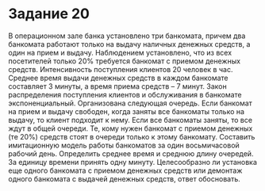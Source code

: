 # Задание 20
В операционном зале банка установлено три банкомата, причем два банкомата работают только на выдачу наличных денежных средств, а один на прием и выдачу. Наблюдением установлено, что из всех посетителей только 20% требуется банкомат с приемом денежных средств. Интенсивность поступления клиентов 20 человек в час. Среднее время выдачи денежных средств в каждом банкомате составляет 3 минуты, а время приема средств – 7 минут. Закон распределения поступления клиентов и обслуживания в банкомате экспоненциальный. Организована следующая очередь. Если банкомат на прием и выдачу свободен, когда заняты все банкоматы только на выдачу, то клиент подходит к нему. Если все банкоматы заняты, то все ждут в общей очереди. Те, кому нужен банкомат с приемом денежных (те 20%) средств стоят в очереди только к этому банкомату. Составить имитационную модель работы банкоматов за один восьмичасовой рабочий день. Определить среднее время и среднюю длину очередей. За единицу времени принять одну минуту. Целесообразно ли установка еще одного банкомата с приемом денежных средств или демонтаж одного банкомата с выдачей денежных средств, ответ обосновать.